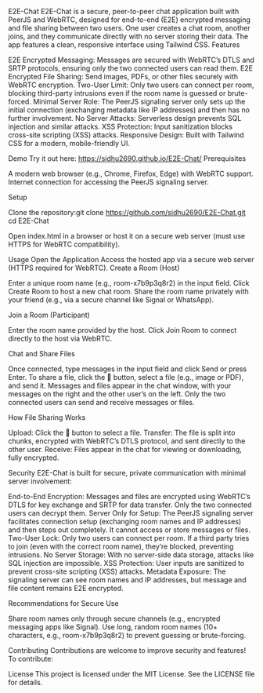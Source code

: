 E2E-Chat
E2E-Chat is a secure, peer-to-peer chat application built with PeerJS and WebRTC, designed for end-to-end (E2E) encrypted messaging and file sharing between two users. One user creates a chat room, another joins, and they communicate directly with no server storing their data. The app features a clean, responsive interface using Tailwind CSS.
Features

E2E Encrypted Messaging: Messages are secured with WebRTC’s DTLS and SRTP protocols, ensuring only the two connected users can read them.
E2E Encrypted File Sharing: Send images, PDFs, or other files securely with WebRTC encryption.
Two-User Limit: Only two users can connect per room, blocking third-party intrusions even if the room name is guessed or brute-forced.
Minimal Server Role: The PeerJS signaling server only sets up the initial connection (exchanging metadata like IP addresses) and then has no further involvement.
No Server Attacks: Serverless design prevents SQL injection and similar attacks.
XSS Protection: Input sanitization blocks cross-site scripting (XSS) attacks.
Responsive Design: Built with Tailwind CSS for a modern, mobile-friendly UI.

Demo
Try it out here: https://sidhu2690.github.io/E2E-Chat/
Prerequisites

A modern web browser (e.g., Chrome, Firefox, Edge) with WebRTC support.
Internet connection for accessing the PeerJS signaling server.

Setup

Clone the repository:git clone https://github.com/sidhu2690/E2E-Chat.git
cd E2E-Chat


Open index.html in a browser or host it on a secure web server (must use HTTPS for WebRTC compatibility).

Usage
Open the Application
Access the hosted app via a secure web server (HTTPS required for WebRTC).
Create a Room (Host)

Enter a unique room name (e.g., room-x7b9p3q8r2) in the input field.
Click Create Room to host a new chat room.
Share the room name privately with your friend (e.g., via a secure channel like Signal or WhatsApp).

Join a Room (Participant)

Enter the room name provided by the host.
Click Join Room to connect directly to the host via WebRTC.

Chat and Share Files

Once connected, type messages in the input field and click Send or press Enter.
To share a file, click the 📎 button, select a file (e.g., image or PDF), and send it.
Messages and files appear in the chat window, with your messages on the right and the other user’s on the left.
Only the two connected users can send and receive messages or files.

How File Sharing Works

Upload: Click the 📎 button to select a file.
Transfer: The file is split into chunks, encrypted with WebRTC’s DTLS protocol, and sent directly to the other user.
Receive: Files appear in the chat for viewing or downloading, fully encrypted.

Security
E2E-Chat is built for secure, private communication with minimal server involvement:

End-to-End Encryption: Messages and files are encrypted using WebRTC’s DTLS for key exchange and SRTP for data transfer. Only the two connected users can decrypt them.
Server Only for Setup: The PeerJS signaling server facilitates connection setup (exchanging room names and IP addresses) and then steps out completely. It cannot access or store messages or files.
Two-User Lock: Only two users can connect per room. If a third party tries to join (even with the correct room name), they’re blocked, preventing intrusions.
No Server Storage: With no server-side data storage, attacks like SQL injection are impossible.
XSS Protection: User inputs are sanitized to prevent cross-site scripting (XSS) attacks.
Metadata Exposure: The signaling server can see room names and IP addresses, but message and file content remains E2E encrypted.

Recommendations for Secure Use

Share room names only through secure channels (e.g., encrypted messaging apps like Signal).
Use long, random room names (10+ characters, e.g., room-x7b9p3q8r2) to prevent guessing or brute-forcing.


Contributing
Contributions are welcome to improve security and features! To contribute:

License
This project is licensed under the MIT License. 
See the LICENSE file for details.
